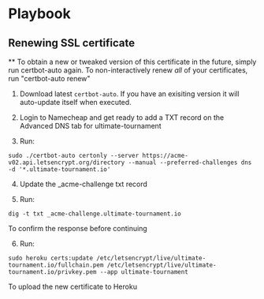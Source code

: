 Playbook
========

Renewing SSL certificate
-------------------------

** To obtain a new or tweaked
   version of this certificate in the future, simply run certbot-auto
   again. To non-interactively renew *all* of your certificates, run
   "certbot-auto renew"

1. Download latest `certbot-auto`. If you have an exisiting version it will auto-update itself when executed.

2. Login to Namecheap and get ready to add a TXT record on the Advanced DNS tab for ultimate-tournament

3. Run:

  ```
  sudo ./certbot-auto certonly --server https://acme-v02.api.letsencrypt.org/directory --manual --preferred-challenges dns -d '*.ultimate-tournament.io'
  ```

4. Update the _acme-challenge txt record

5. Run:

  ```
  dig -t txt _acme-challenge.ultimate-tournament.io
  ```

  To confirm the response before continuing

6. Run:

  ```
  sudo heroku certs:update /etc/letsencrypt/live/ultimate-tournament.io/fullchain.pem /etc/letsencrypt/live/ultimate-tournament.io/privkey.pem --app ultimate-tournament
  ```

  To upload the new certificate to Heroku
